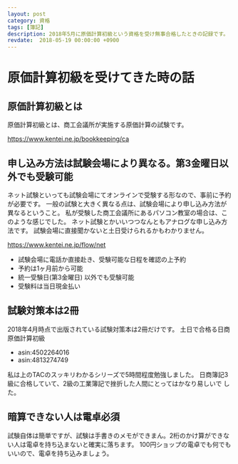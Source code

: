 ```yaml
---
layout: post
category: 資格
tags: [簿記]
description: 2018年5月に原価計算初級という資格を受け無事合格したときの記録です。
revdate:  2018-05-19 00:00:00 +0900
---
```

# 原価計算初級を受けてきた時の話




## 原価計算初級とは
原価計算初級とは、商工会議所が実施する原価計算の試験です。

https://www.kentei.ne.jp/bookkeeping/ca

## 申し込み方法は試験会場により異なる。第3金曜日以外でも受験可能

ネット試験といっても試験会場にてオンラインで受験する形なので、事前に予約が必要です。
一般の試験と大きく異なる点は、試験会場により申し込み方法が異なるということ。
私が受験した商工会議所にあるパソコン教室の場合は、このような感じでした。
ネット試験とかいいつつなんともアナログな申し込み方法です。
試験会場に直接聞かないと土日受けられるかもわかりません。

https://www.kentei.ne.jp/flow/net

* 試験会場に電話か直接赴き、受験可能な日程を確認の上予約
* 予約は1ヶ月前から可能
* 統一受験日(第3金曜日) 以外でも受験可能
* 受験料は当日現金払い

## 試験対策本は2冊

2018年4月時点で出版されている試験対策本は2冊だけです。
土日で合格る日商原価計算初級
* asin:4502264016
* asin:4813274749



私は上のTACのスッキリわかるシリーズで5時間程度勉強しました。 日商簿記3 級に合格していて、2級の工業簿記で挫折した人間にとってはかなり易しいで した。

## 暗算できない人は電卓必須

試験自体は簡単ですが、試験は手書きのメモができまん。2桁のかけ算ができない人は電卓を持ち込まないと確実に落ちます。
100円ショップの電卓でも何でもいいので、電卓を持ち込みましょう。



